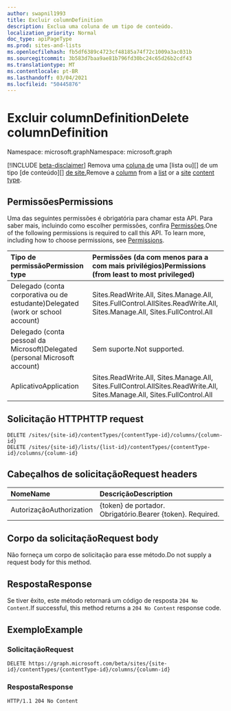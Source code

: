 ```yaml
---
author: swapnil1993
title: Excluir columnDefinition
description: Exclua uma coluna de um tipo de conteúdo.
localization_priority: Normal
doc_type: apiPageType
ms.prod: sites-and-lists
ms.openlocfilehash: fb5df6389c4723cf48185a74f72c1009a3ac031b
ms.sourcegitcommit: 3b583d7baa9ae81b796fd30bc24c65d26b2cdf43
ms.translationtype: MT
ms.contentlocale: pt-BR
ms.lasthandoff: 03/04/2021
ms.locfileid: "50445876"
---
```

# <a name="delete-columndefinition"></a><span data-ttu-id="518f9-103">Excluir columnDefinition</span><span class="sxs-lookup"><span data-stu-id="518f9-103">Delete columnDefinition</span></span>
<span data-ttu-id="518f9-104">Namespace: microsoft.graph</span><span class="sxs-lookup"><span data-stu-id="518f9-104">Namespace: microsoft.graph</span></span>

[!INCLUDE [beta-disclaimer](../../includes/beta-disclaimer.md)]
<span data-ttu-id="518f9-105">Remova uma [coluna de][columndefinition] uma [lista ou][] de um tipo [de conteúdo][] [de site.][contentType]</span><span class="sxs-lookup"><span data-stu-id="518f9-105">Remove a [column][columndefinition] from a [list][] or a [site][] [content type][contentType].</span></span>


## <a name="permissions"></a><span data-ttu-id="518f9-106">Permissões</span><span class="sxs-lookup"><span data-stu-id="518f9-106">Permissions</span></span>
<span data-ttu-id="518f9-p101">Uma das seguintes permissões é obrigatória para chamar esta API. Para saber mais, incluindo como escolher permissões, confira [Permissões](/graph/permissions_reference.md).</span><span class="sxs-lookup"><span data-stu-id="518f9-p101">One of the following permissions is required to call this API. To learn more, including how to choose permissions, see [Permissions](/graph/permissions_reference.md).</span></span>

|<span data-ttu-id="518f9-109">Tipo de permissão</span><span class="sxs-lookup"><span data-stu-id="518f9-109">Permission type</span></span>      | <span data-ttu-id="518f9-110">Permissões (da com menos para a com mais privilégios)</span><span class="sxs-lookup"><span data-stu-id="518f9-110">Permissions (from least to most privileged)</span></span>              |
|:--------------------|:---------------------------------------------------------|
|<span data-ttu-id="518f9-111">Delegado (conta corporativa ou de estudante)</span><span class="sxs-lookup"><span data-stu-id="518f9-111">Delegated (work or school account)</span></span> | <span data-ttu-id="518f9-112">Sites.ReadWrite.All, Sites.Manage.All, Sites.FullControl.All</span><span class="sxs-lookup"><span data-stu-id="518f9-112">Sites.ReadWrite.All, Sites.Manage.All, Sites.FullControl.All</span></span>    |
|<span data-ttu-id="518f9-113">Delegado (conta pessoal da Microsoft)</span><span class="sxs-lookup"><span data-stu-id="518f9-113">Delegated (personal Microsoft account)</span></span> | <span data-ttu-id="518f9-114">Sem suporte.</span><span class="sxs-lookup"><span data-stu-id="518f9-114">Not supported.</span></span>    |
|<span data-ttu-id="518f9-115">Aplicativo</span><span class="sxs-lookup"><span data-stu-id="518f9-115">Application</span></span> | <span data-ttu-id="518f9-116">Sites.ReadWrite.All, Sites.Manage.All, Sites.FullControl.All</span><span class="sxs-lookup"><span data-stu-id="518f9-116">Sites.ReadWrite.All, Sites.Manage.All, Sites.FullControl.All</span></span> |

## <a name="http-request"></a><span data-ttu-id="518f9-117">Solicitação HTTP</span><span class="sxs-lookup"><span data-stu-id="518f9-117">HTTP request</span></span>

<!-- { "blockType": "ignored" } -->

```http
DELETE /sites/{site-id}/contentTypes/{contentType-id}/columns/{column-id}
DELETE /sites/{site-id}/lists/{list-id}/contentTypes/{contentType-id}/columns/{column-id}
```
## <a name="request-headers"></a><span data-ttu-id="518f9-118">Cabeçalhos de solicitação</span><span class="sxs-lookup"><span data-stu-id="518f9-118">Request headers</span></span>
|<span data-ttu-id="518f9-119">Nome</span><span class="sxs-lookup"><span data-stu-id="518f9-119">Name</span></span>|<span data-ttu-id="518f9-120">Descrição</span><span class="sxs-lookup"><span data-stu-id="518f9-120">Description</span></span>|
|:---|:---|
|<span data-ttu-id="518f9-121">Autorização</span><span class="sxs-lookup"><span data-stu-id="518f9-121">Authorization</span></span>|<span data-ttu-id="518f9-p102">{token} de portador. Obrigatório.</span><span class="sxs-lookup"><span data-stu-id="518f9-p102">Bearer {token}. Required.</span></span>|

## <a name="request-body"></a><span data-ttu-id="518f9-124">Corpo da solicitação</span><span class="sxs-lookup"><span data-stu-id="518f9-124">Request body</span></span>
<span data-ttu-id="518f9-125">Não forneça um corpo de solicitação para esse método.</span><span class="sxs-lookup"><span data-stu-id="518f9-125">Do not supply a request body for this method.</span></span>

## <a name="response"></a><span data-ttu-id="518f9-126">Resposta</span><span class="sxs-lookup"><span data-stu-id="518f9-126">Response</span></span>

<span data-ttu-id="518f9-127">Se tiver êxito, este método retornará um código de resposta `204 No Content`.</span><span class="sxs-lookup"><span data-stu-id="518f9-127">If successful, this method returns a `204 No Content` response code.</span></span>

## <a name="example"></a><span data-ttu-id="518f9-128">Exemplo</span><span class="sxs-lookup"><span data-stu-id="518f9-128">Example</span></span>

### <a name="request"></a><span data-ttu-id="518f9-129">Solicitação</span><span class="sxs-lookup"><span data-stu-id="518f9-129">Request</span></span>
<!-- {
  "blockType": "request",
  "name": "delete_columns_from_contenttype"
}
-->

```http
DELETE https://graph.microsoft.com/beta/sites/{site-id}/contentTypes/{contentType-id}/columns/{column-id}
```

### <a name="response"></a><span data-ttu-id="518f9-130">Resposta</span><span class="sxs-lookup"><span data-stu-id="518f9-130">Response</span></span>

<!-- {
  "blockType": "response",
  "truncated": true
}
-->
```http
HTTP/1.1 204 No Content
```

[list]: ../resources/list.md
[columndefinition]: ../resources/columndefinition.md
[contentType]: ../resources/contentType.md
[site]: ../resources/site.md
